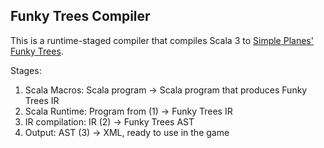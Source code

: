 ## Funky Trees Compiler
This is a runtime-staged compiler that compiles Scala 3 to [Simple Planes'](https://www.simpleplanes.com/) [Funky Trees](https://snowflake0s.github.io/funkyguide/).

Stages:
1. Scala Macros: Scala program -> Scala program that produces Funky Trees IR
2. Scala Runtime: Program from (1) -> Funky Trees IR
3. IR compilation: IR (2) -> Funky Trees AST
4. Output: AST (3) -> XML, ready to use in the game